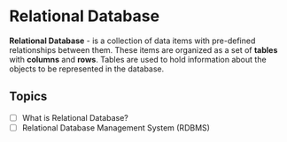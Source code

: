 # Relational Database
**Relational Database** - is a collection of data items with pre-defined relationships between them. These items are organized as a set of **tables** with **columns** and **rows**. Tables are used to hold information about the objects to be represented in the database.

## Topics
- [ ] What is Relational Database?
- [ ] Relational Database Management System (RDBMS)
